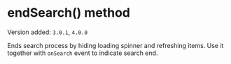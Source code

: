 # endSearch() method

Version added: `3.0.1`, `4.0.0`

Ends search process by hiding loading spinner and refreshing items. Use it together with `onSearch` event to indicate search end.
